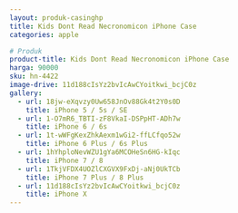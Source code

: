 ```yaml
---
layout: produk-casinghp
title: Kids Dont Read Necronomicon iPhone Case
categories: apple

# Produk
product-title: Kids Dont Read Necronomicon iPhone Case
harga: 90000
sku: hn-4422
image-drive: 11d188cIsYz2bvIcAwCYoitkwi_bcjC0z
gallery:
  - url: 18jw-eXqvzy0Uw658JnOv88Gk4t2Y0s0D
    title: iPhone 5 / 5s / SE
  - url: 1-O7mR6_TBTI-zF8VkaI-DSPpHT-ADh7w
    title: iPhone 6 / 6s
  - url: 1t-wWFgKexZhkAexm1wGi2-ffLCfqo52w
    title: iPhone 6 Plus / 6s Plus
  - url: 1hYhploNevWZU1gYa6MCOHeSn6HG-kIqc
    title: iPhone 7 / 8
  - url: 1TkjVFDX4UOZlCXGVX9FxDj-aNj0UkTCb
    title: iPhone 7 Plus / 8 Plus
  - url: 11d188cIsYz2bvIcAwCYoitkwi_bcjC0z
    title: iPhone X
---
```

